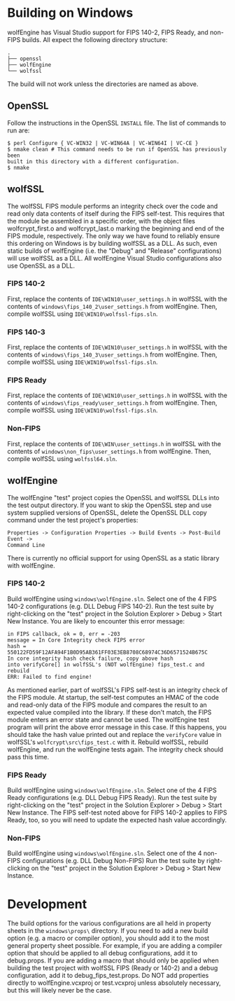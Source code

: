 # Building on Windows

wolfEngine has Visual Studio support for FIPS 140-2, FIPS Ready, and non-FIPS
builds. All expect the following directory structure:

```
.
├── openssl
├── wolfEngine
└── wolfssl
```

The build will not work unless the directories are named as above.

## OpenSSL

Follow the instructions in the OpenSSL `INSTALL` file. The list of commands to
run are:

```
$ perl Configure { VC-WIN32 | VC-WIN64A | VC-WIN64I | VC-CE }
$ nmake clean # This command needs to be run if OpenSSL has previously been
built in this directory with a different configuration.
$ nmake
```

## wolfSSL

The wolfSSL FIPS module performs an integrity check over the code and read only
data contents of itself during the FIPS self-test. This requires that the
module be assembled in a specific order, with the object files wolfcrypt_first.o
and wolfcrypt_last.o marking the beginning and end of the FIPS module,
respectively. The only way we have found to reliably ensure this ordering on
Windows is by building wolfSSL as a DLL. As such, even static builds of
wolfEngine (i.e. the "Debug" and "Release" configurations) will use wolfSSL as a
DLL. All wolfEngine Visual Studio configurations also use OpenSSL as a DLL.

### FIPS 140-2

First, replace the contents of `IDE\WIN10\user_settings.h` in wolfSSL with the
contents of `windows\fips_140_2\user_settings.h` from wolfEngine. Then, compile
wolfSSL using `IDE\WIN10\wolfssl-fips.sln`.

### FIPS 140-3

First, replace the contents of `IDE\WIN10\user_settings.h` in wolfSSL with the
contents of `windows\fips_140_3\user_settings.h` from wolfEngine. Then, compile
wolfSSL using `IDE\WIN10\wolfssl-fips.sln`.

### FIPS Ready

First, replace the contents of `IDE\WIN10\user_settings.h` in wolfSSL with the
contents of `windows\fips_ready\user_settings.h` from wolfEngine. Then, compile
wolfSSL using `IDE\WIN10\wolfssl-fips.sln`.

### Non-FIPS

First, replace the contents of `IDE\WIN\user_settings.h` in wolfSSL with the
contents of `windows\non_fips\user_settings.h` from wolfEngine. Then, compile
wolfSSL using `wolfssl64.sln`.

## wolfEngine

The wolfEngine "test" project copies the OpenSSL and wolfSSL DLLs into the test
output directory. If you want to skip the OpenSSL step and use system supplied
versions of OpenSSL, delete the OpenSSL DLL copy command under the test
project's properties:

```
Properties -> Configuration Properties -> Build Events -> Post-Build Event ->
Command Line
```

There is currently no official support for using OpenSSL as a static library
with wolfEngine.

### FIPS 140-2

Build wolfEngine using `windows\wolfEngine.sln`. Select one of the 4 FIPS 140-2
configurations (e.g. DLL Debug FIPS 140-2). Run the test suite by right-clicking
on the "test" project in the Solution Explorer > Debug > Start New Instance. You
are likely to encounter this error message:

```
in FIPS callback, ok = 0, err = -203
message = In Core Integrity check FIPS error
hash = 550122FD59F12AFA94F1B0D95AB361FF03E3EB8708C68974C36D6571524B675C
In core integrity hash check failure, copy above hash
into verifyCore[] in wolfSSL's (NOT wolfEngine) fips_test.c and rebuild
ERR: Failed to find engine!
```

As mentioned earlier, part of wolfSSL's FIPS self-test is an integrity check
of the FIPS module. At startup, the self-test computes an HMAC of the code and
read-only data of the FIPS module and compares the result to an expected value
compiled into the library. If these don't match, the FIPS module enters an error
state and cannot be used. The wolfEngine test program will print the above error
message in this case. If this happens, you should take the hash value printed
out and replace the `verifyCore` value in wolfSSL's `wolfcrypt\src\fips_test.c`
with it. Rebuild wolfSSL, rebuild wolfEngine, and run the wolfEngine tests
again. The integrity check should pass this time.

### FIPS Ready

Build wolfEngine using `windows\wolfEngine.sln`. Select one of the 4 FIPS Ready
configurations (e.g. DLL Debug FIPS Ready). Run the test suite by right-clicking
on the "test" project in the Solution Explorer > Debug > Start New Instance. The
FIPS self-test noted above for FIPS 140-2 applies to FIPS Ready, too, so you
will need to update the expected hash value accordingly.

### Non-FIPS

Build wolfEngine using `windows\wolfEngine.sln`. Select one of the 4 non-FIPS
configurations (e.g. DLL Debug Non-FIPS) Run the test suite by right-clicking on
the "test" project in the Solution Explorer > Debug > Start New Instance.

# Development

The build options for the various configurations are all held in property sheets
in the `windows\props\` directory. If you need to add a new build option (e.g.
a macro or compiler option), you should add it to the most general property
sheet possible. For example, if you are adding a compiler option that should be
applied to all debug configurations, add it to debug.props. If you are adding a
macro that should only be applied when building the test project with wolfSSL
FIPS (Ready or 140-2) and a debug configuration, add it to
debug_fips_test.props. Do NOT add properties directly to wolfEngine.vcxproj or
test.vcxproj unless absolutely necessary, but this will likely never be the
case.
